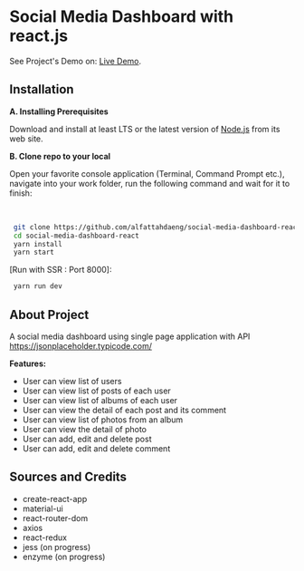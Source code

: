 # Social Media Dashboard with react.js

See Project's Demo on: [Live Demo](https://distracted-wescoff-d2a16b.netlify.app/).

## Installation

**A. Installing Prerequisites**

Download and install at least LTS or the latest version of [Node.js](https://nodejs.org/) from its web site. 

**B. Clone repo to your local**

Open your favorite console application (Terminal, Command Prompt etc.), navigate into your work folder, run the following command and wait for it to finish:

<br />

```sh
 git clone https://github.com/alfattahdaeng/social-media-dashboard-react
 cd social-media-dashboard-react
 yarn install
 yarn start
```

[Run with SSR : Port 8000]:
```sh
 yarn run dev
```

## About Project

A social media dashboard using single page application with API
https://jsonplaceholder.typicode.com/

**Features:**
- User can view list of users
- User can view list of posts of each user
- User can view list of albums of each user
- User can view the detail of each post and its comment
- User can view list of photos from an album
- User can view the detail of photo
- User can add, edit and delete post
- User can add, edit and delete comment

## Sources and Credits

- create-react-app
- material-ui
- react-router-dom
- axios
- react-redux
- jess (on progress)
- enzyme (on progress)
